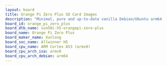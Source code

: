 ```yaml
---
layout: board
title: Orange Pi Zero Plus SD Card Images
description: "Minimal, pure and up-to-date vanilla Debian/Ubuntu arm64 SD card images for Orange Pi Zero Plus by Xunlong, SoC: Allwinner H5, CPU ISA: armv8"
board_id: orange_pi_zero_plus
board_dtb_name: sun50i-h5-orangepi-zero-plus
board_name: Orange Pi Zero Plus
board_maker_name: Xunlong
board_soc_name: Allwinner H5
board_cpu_name: ARM Cortex A53 (armv8)
board_cpu_arch_isa: armv8
board_cpu_arch_debian: arm64
---
```

